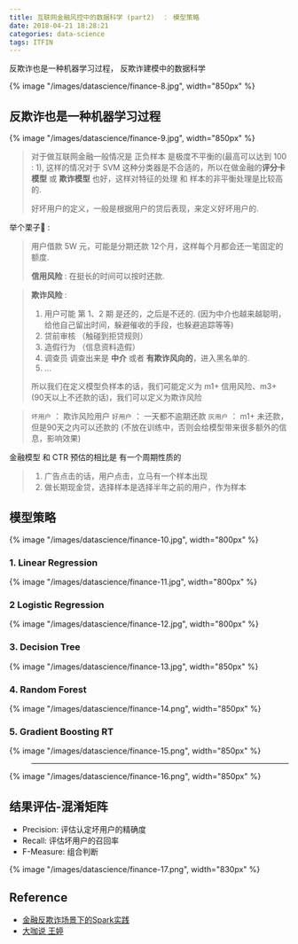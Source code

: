 ```yaml
---
title: 互联网金融风控中的数据科学 (part2)  ： 模型策略
date: 2018-04-21 18:28:21
categories: data-science
tags: ITFIN
---
```


反欺诈也是一种机器学习过程， 反欺诈建模中的数据科学

<!-- more -->

{% image "/images/datascience/finance-8.jpg", width="850px" %}

## 反欺诈也是一种机器学习过程

{% image "/images/datascience/finance-9.jpg", width="850px" %}

> 对于做互联网金融一般情况是 正负样本 是极度不平衡的(最高可以达到 100 : 1), 这样的情况对于 SVM 这种分类器是不合适的，所以在做金融的**评分卡模型** 或 **欺诈模型** 也好，这样对特征的处理 和 样本的非平衡处理是比较高的.
> 
> 好坏用户的定义，一般是根据用户的贷后表现，来定义好坏用户的.

举个栗子🌰 :
 
> 用户借款 5W 元，可能是分期还款 12个月，这样每个月都会还一笔固定的额度.
> 
> **信用风险** : 在挺长的时间可以按时还款.

> **欺诈风险** : 
> 
> 1. 用户可能 第 1、2 期 是还的，之后是不还的. 
>     (因为中介也越来越聪明，给他自己留出时间，躲避催收的手段，也躲避追踪等等)
> 2. 贷前审核 （触碰到拒贷规则）
> 3. 造假行为 （信息资料造假）
> 4. 调查员 调查出来是 **中介** 或者 **有欺诈风向的**，进入黑名单的.
> 5. ...
>
> 所以我们在定义模型负样本的话，我们可能定义为 m1+ 信用风险、m3+ (90天以上不还款的话)，我们可以定义为欺诈风险

> `坏用户` ： 欺诈风险用户
> `好用户` ： 一天都不逾期还款
> `灰用户` ： m1+ 未还款，但是90天之内可以还款的 (不放在训练中，否则会给模型带来很多额外的信息，影响效果)

金融模型 和 CTR 预估的相比是 有一个周期性质的

> 1. 广告点击的话，用户点击，立马有一个样本出现
> 2. 做长期现金贷，选择样本是选择半年之前的用户，作为样本

## 模型策略

{% image "/images/datascience/finance-10.jpg", width="800px" %}

### 1. Linear Regression

{% image "/images/datascience/finance-11.jpg", width="800px" %}

### 2 Logistic Regression

{% image "/images/datascience/finance-12.jpg", width="800px" %}

### 3. Decision Tree

{% image "/images/datascience/finance-13.jpg", width="850px" %}

### 4. Random Forest

{% image "/images/datascience/finance-14.png", width="850px" %}

### 5. Gradient Boosting RT

{% image "/images/datascience/finance-15.png", width="850px" %}

> ---

{% image "/images/datascience/finance-16.png", width="850px" %}

## 结果评估-混淆矩阵

- Precision: 评估认定坏用户的精确度
- Recall: 评估坏用户的召回率
- F-Measure: 组合判断

{% image "/images/datascience/finance-17.png", width="830px" %}

## Reference

- [金融反欺诈场景下的Spark实践][yirendai]
- [大咖说 王婷][daka]

[yirendai]: https://myslide.cn/slides/3199
[daka]: http://www.itdks.com/dakalive/detail/442

[img10]: /images/datascience/finance-10.jpg
[img11]: /images/datascience/finance-11.jpg
[img12]: /images/datascience/finance-12.jpg
[img13]: /images/datascience/finance-13.jpg
[img14]: /images/datascience/finance-14.jpg
[img15]: /images/datascience/finance-15.jpg
[img16]: /images/datascience/finance-16.jpg


